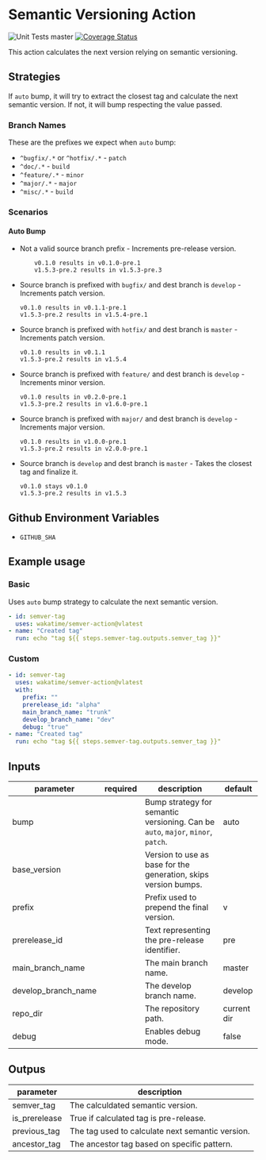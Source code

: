 # Semantic Versioning Action

![Unit Tests master](https://img.shields.io/github/workflow/status/wakatime/semver-action/Unit%20Tests/master?label=%20tests) [![Coverage Status](https://coveralls.io/repos/github/wakatime/semver-action/badge.svg?branch=master)](https://coveralls.io/github/wakatime/semver-action?branch=master)

This action calculates the next version relying on semantic versioning.

## Strategies

If `auto` bump, it will try to extract the closest tag and calculate the next semantic version. If not, it will bump respecting the value passed.

### Branch Names

These are the prefixes we expect when `auto` bump:

- `^bugfix/.*` or `^hotfix/.*` - `patch`
- `^doc/.*` - `build`
- `^feature/.*` - `minor`
- `^major/.*` - `major`
- `^misc/.*` - `build`

### Scenarios

#### Auto Bump

- Not a valid source branch prefix - Increments pre-release version.

    ```text
        v0.1.0 results in v0.1.0-pre.1
        v1.5.3-pre.2 results in v1.5.3-pre.3
    ```

- Source branch is prefixed with `bugfix/` and dest branch is `develop` - Increments patch version.

    ```text
    v0.1.0 results in v0.1.1-pre.1
    v1.5.3-pre.2 results in v1.5.4-pre.1
    ```

- Source branch is prefixed with `hotfix/` and dest branch is `master` - Increments patch version.

    ```text
    v0.1.0 results in v0.1.1
    v1.5.3-pre.2 results in v1.5.4
    ```

- Source branch is prefixed with `feature/` and dest branch is `develop` - Increments minor version.

    ```text
    v0.1.0 results in v0.2.0-pre.1
    v1.5.3-pre.2 results in v1.6.0-pre.1
    ```

- Source branch is prefixed with `major/` and dest branch is `develop` - Increments major version.

    ```text
    v0.1.0 results in v1.0.0-pre.1
    v1.5.3-pre.2 results in v2.0.0-pre.1
    ```

- Source branch is `develop` and dest branch is `master` - Takes the closest tag and finalize it.

    ```text
    v0.1.0 stays v0.1.0
    v1.5.3-pre.2 results in v1.5.3
    ```

## Github Environment Variables

- `GITHUB_SHA`

## Example usage

### Basic

Uses `auto` bump strategy to calculate the next semantic version.

```yaml
- id: semver-tag
  uses: wakatime/semver-action@vlatest
- name: "Created tag"
  run: echo "tag ${{ steps.semver-tag.outputs.semver_tag }}"
```

### Custom

```yaml
- id: semver-tag
  uses: wakatime/semver-action@vlatest
  with:
    prefix: ""
    prerelease_id: "alpha"
    main_branch_name: "trunk"
    develop_branch_name: "dev"
    debug: "true"
- name: "Created tag"
  run: echo "tag ${{ steps.semver-tag.outputs.semver_tag }}"
```

## Inputs

| parameter           | required | description                                                                      | default     |
| ---                 | ---      | ---                                                                              | ---         |
| bump                |          | Bump strategy for semantic versioning. Can be `auto`, `major`, `minor`, `patch`. | auto        |
| base_version        |          | Version to use as base for the generation, skips version bumps.                  |             |
| prefix              |          | Prefix used to prepend the final version.                                        | v           |
| prerelease_id       |          | Text representing the pre-release identifier.                                    | pre         |
| main_branch_name    |          | The main branch name.                                                            | master      |
| develop_branch_name |          | The develop branch name.                                                         | develop     |
| repo_dir            |          | The repository path.                                                             | current dir |
| debug               |          | Enables debug mode.                                                              | false       |

## Outpus

| parameter     | description                                      |
| ---           | ---                                              |
| semver_tag    | The calculdated semantic version.                |
| is_prerelease | True if calculated tag is pre-release.           |
| previous_tag  | The tag used to calculate next semantic version. |
| ancestor_tag  | The ancestor tag based on specific pattern.      |
